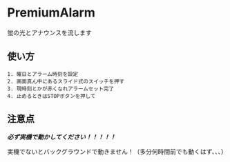 # PremiumAlarm
蛍の光とアナウンスを流します


## 使い方
    1. 曜日とアラーム時刻を設定
    2. 画面真ん中にあるスライド式のスイッチを押す
    3. 現時刻とかが赤くなれアラームセット完了
    4. 止めるときはSTOPボタンを押して
    
## 注意点
***必ず実機で動かしてください！！！！！***

実機でないとバックグラウンドで動きません！（多分何時間前でも動くはず、、、）

